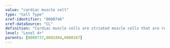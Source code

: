 ```yaml
---
value: "cardiac muscle cell"
type: "Cell Type"
xref-identifier: "0000746"
xref-dataSource: "CL"
definition: "Cardiac muscle cells are striated muscle cells that are responsible for heart contraction. In mammals, the contractile fiber resembles those of skeletal muscle but are only one third as large in diameter, are richer in sarcoplasm, and contain centrally located instead of peripheral nuclei.|This class encompasses the muscle cells responsible for heart* contraction in both vertebrates and arthropods.  The ultrastucture of a wide range of arthropod heart cells has been examined including spiders, horseshoe crabs, crustaceans (see Sherman, 1973 and refs therein) and insects (see Lehmacher et al (2012) and refs therein).  According to these refs, the cells participating in heart contraction in all cases are transversely striated.  Insects hearts additionally contain ostial cells, also transversely striated muscle cells, but which do not participate in heart contraction."
level: "Level 4+"
parents: [0000737,0002494,0000187]
---
```

